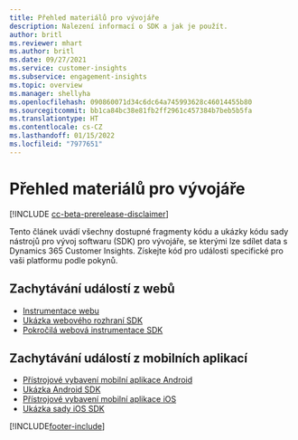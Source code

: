 ```yaml
---
title: Přehled materiálů pro vývojáře
description: Nalezení informací o SDK a jak je použít.
author: britl
ms.reviewer: mhart
ms.author: britl
ms.date: 09/27/2021
ms.service: customer-insights
ms.subservice: engagement-insights
ms.topic: overview
ms.manager: shellyha
ms.openlocfilehash: 090860071d34c6dc64a745993628c46014455b80
ms.sourcegitcommit: bb1ca84bc38e81fb2ff2961c457384b7beb5b5fa
ms.translationtype: HT
ms.contentlocale: cs-CZ
ms.lasthandoff: 01/15/2022
ms.locfileid: "7977651"
---
```

# <a name="developer-resources-overview"></a>Přehled materiálů pro vývojáře

[!INCLUDE [cc-beta-prerelease-disclaimer](includes/cc-beta-prerelease-disclaimer.md)]

Tento článek uvádí všechny dostupné fragmenty kódu a ukázky kódu sady nástrojů pro vývoj softwaru (SDK) pro vývojáře, se kterými lze sdílet data s Dynamics 365 Customer Insights. Získejte kód pro události specifické pro vaši platformu podle pokynů.

## <a name="capture-events-from-websites"></a>Zachytávání událostí z webů

- [Instrumentace webu](instrument-website.md)
- [Ukázka webového rozhraní SDK](websdk-sample.md)
- [Pokročilá webová instrumentace SDK](advanced-SDK-implementation.md)

## <a name="capture-events-from-mobile-apps"></a>Zachytávání událostí z mobilních aplikací

- [Přístrojové vybavení mobilní aplikace Android](get-started-android.md)
- [Ukázka Android SDK](androidsdk-sample.md)
- [Přístrojové vybavení mobilní aplikace iOS](get-started-ios.md)
- [Ukázka sady iOS SDK](iossdk-sample.md)

[!INCLUDE[footer-include](../includes/footer-banner.md)]
